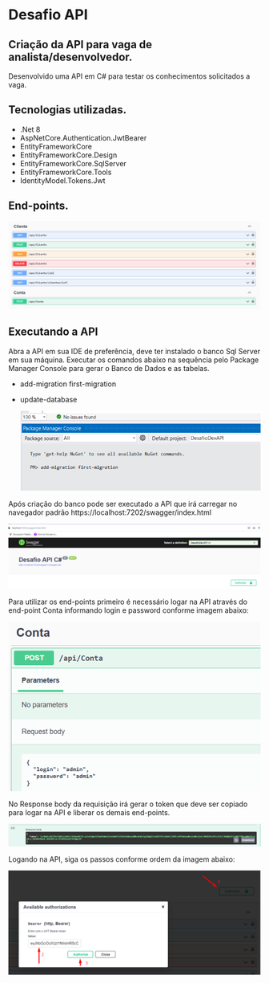 # Desafio API

## Criação da API para vaga de analista/desenvolvedor.
Desenvolvido uma API em C# para testar os conhecimentos solicitados a vaga.

## Tecnologias utilizadas.


* .Net 8
* AspNetCore.Authentication.JwtBearer
* EntityFrameworkCore
* EntityFrameworkCore.Design
* EntityFrameworkCore.SqlServer
* EntityFrameworkCore.Tools
* IdentityModel.Tokens.Jwt

## End-points.
  <p>
    <img src="DesafioDevAPI/assets/to_readme/allendpoints.png">    
  </p>

## Executando a API

Abra a API em sua IDE de preferência, deve ter instalado o banco Sql Server em
sua máquina. Executar os comandos abaixo na sequência pelo Package Manager Console para gerar
o Banco de Dados e as tabelas.

* add-migration first-migration
* update-database
  
  <p>
    <img src="DesafioDevAPI/assets/to_readme/PackageManageConsole.png">    
  </p>


Após criação do banco pode ser executado a API que irá carregar no navegador
padrão https://localhost:7202/swagger/index.html

  <p>
    <img src="DesafioDevAPI/assets/to_readme/Api.png">    
  </p>


Para utilizar os end-points primeiro é necessário logar na API através do 
end-point Conta informando login e password conforme imagem abaixo:

  <p>
    <img src="DesafioDevAPI/assets/to_readme/ContaEndPoint.png">    
  </p>

No Response body da requisição irá gerar o token que deve ser copiado para logar
na API e liberar os demais end-points.

  <p>
    <img src="DesafioDevAPI/assets/to_readme/ResponseBody.png">    
  </p>

Logando na API, siga os passos conforme ordem da imagem abaixo:

  <p>
    <img src="DesafioDevAPI/assets/to_readme/Authorize.png">    
  </p>




